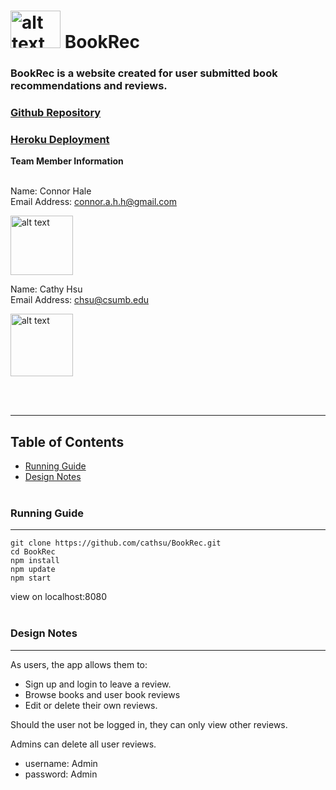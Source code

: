 # <img src="https://raw.githubusercontent.com/cathsu/BookRec/master/public/img/icon.png" alt="alt text" width="80" height="60"> BookRec 
  
### BookRec is a website created for user submitted book recommendations and reviews.
### [Github Repository](https://github.com/cathsu/BookRec)
### [Heroku Deployment](https://bookrec-336.herokuapp.com)
**Team Member Information**  <br><br>

Name: Connor Hale  
Email Address: connor.a.h.h@gmail.com  

<img src="https://i.imgur.com/N5UN0u9.jpg" alt="alt text" width="100" height="95">

<br>

Name: Cathy Hsu    
Email Address: chsu@csumb.edu

<img src="https://avatars1.githubusercontent.com/u/45910556?s=400&u=9153a8a4be63a1f5619a6f382efa20421557c4ab&v=4" alt="alt text" width="100" height="100">

<br><br>

-----
## Table of Contents
* [Running Guide](#running-guide)
* [Design Notes](#design-notes)
<br><br>

### Running Guide
-----
```
git clone https://github.com/cathsu/BookRec.git  
cd BookRec  
npm install  
npm update  
npm start
```
view on localhost:8080
<br><br>

### Design Notes
-----
As users, the app allows them to:  
  * Sign up and login to leave a review. 
  * Browse books and user book reviews
  * Edit or delete their own reviews.

Should the user not be logged in, they can only view other reviews. 

Admins can delete all user reviews. 
  * username: Admin
  * password: Admin
<br><br>
